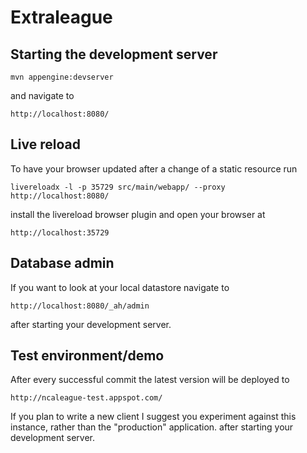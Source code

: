 # Extraleague

## Starting the development server

```
mvn appengine:devserver
```
and navigate to
```
http://localhost:8080/
```
## Live reload
To have your browser updated after a change of a static resource run
```
livereloadx -l -p 35729 src/main/webapp/ --proxy http://localhost:8080/
```
install the  livereload browser plugin and open your browser at
```
http://localhost:35729
```

## Database admin
If you want to look at your local datastore navigate to
```
http://localhost:8080/_ah/admin
```
after starting your development server.

## Test environment/demo
After every successful commit the latest version will be deployed to 
```
http://ncaleague-test.appspot.com/
```
If you plan to write a new client I suggest you experiment against this instance, rather than the "production" application.
after starting your development server.